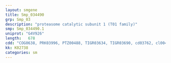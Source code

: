 ```yaml
---
layout: smgene
title: Smp_034490
grp: Smp_03
description: "proteasome catalytic subunit 1 (T01 family)"
smp: Smp_034490.1
uniprot: "G4V926"
length:   678
cdd: "COG0638, PRK03996, PTZ00488, TIGR03634, TIGR03690, cd03762, cl00467, pfam00227"
kk: K02738
categories: sm
---
```

